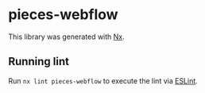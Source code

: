 # pieces-webflow

This library was generated with [Nx](https://nx.dev).

## Running lint

Run `nx lint pieces-webflow` to execute the lint via [ESLint](https://eslint.org/).
